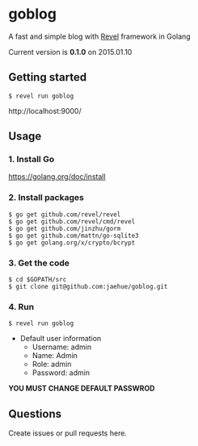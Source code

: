 # goblog

A fast and simple blog with [Revel](http://revel.github.io/) framework in Golang

Current version is **0.1.0** on 2015.01.10

## Getting started

```
$ revel run goblog
```

http://localhost:9000/

## Usage

### 1. Install Go

https://golang.org/doc/install

### 2. Install packages

```
$ go get github.com/revel/revel
$ go get github.com/revel/cmd/revel
$ go get github.com/jinzhu/gorm
$ go get github.com/mattn/go-sqlite3
$ go get golang.org/x/crypto/bcrypt
```

### 3. Get the code

```
$ cd $GOPATH/src
$ git clone git@github.com:jaehue/goblog.git
```

### 4. Run

```
$ revel run goblog
```
- Default user information
  - Username: admin
  - Name: Admin
  - Role: admin
  - Password: admin

**YOU MUST CHANGE DEFAULT PASSWROD**


## Questions

Create issues or pull requests here.
